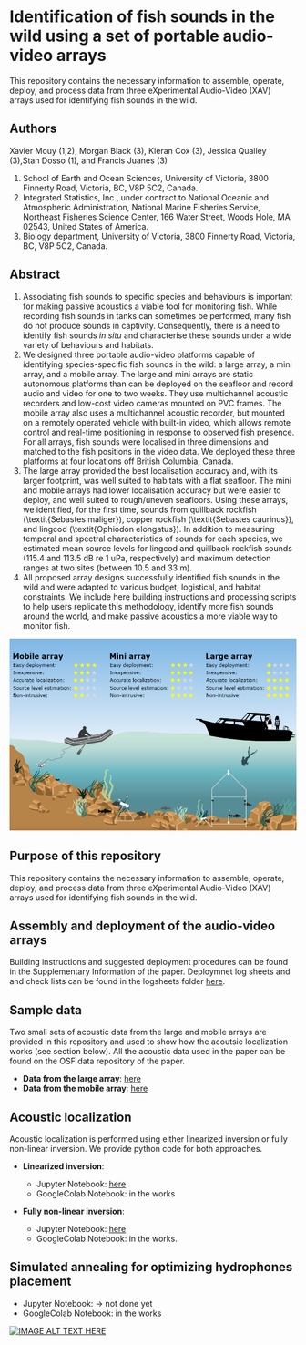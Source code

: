 # Identification of fish sounds in the wild using a set of portable audio-video arrays

This repository contains the necessary information to assemble, operate, deploy, and process data from three eXperimental Audio-Video (XAV) arrays used for identifying fish sounds in the wild. 


## Authors
Xavier Mouy (1,2), Morgan Black (3), Kieran Cox (3), Jessica Qualley (3),Stan Dosso (1), and Francis Juanes (3)

1. School of Earth and Ocean Sciences, University of Victoria, 3800 Finnerty Road, Victoria, BC, V8P 5C2, Canada.
2. Integrated Statistics, Inc., under contract to National Oceanic and Atmospheric Administration, National Marine Fisheries Service, Northeast Fisheries Science Center, 166 Water Street, Woods Hole, MA 02543, United States of America.
3. Biology department, University of Victoria, 3800 Finnerty Road, Victoria, BC, V8P 5C2, Canada.

## Abstract
1. Associating fish sounds to specific species and behaviours is important for making passive acoustics a viable tool for monitoring fish. While recording fish sounds in tanks can sometimes be performed, many fish do not produce sounds in captivity. Consequently, there is a need to identify fish sounds *in situ* and characterise these sounds under a wide variety of behaviours and habitats.
2. We designed three portable audio-video platforms capable of identifying species-specific fish sounds in the wild: a large array, a mini array, and a mobile array. The large and mini arrays are static autonomous platforms than can be deployed on the seafloor and record audio and video for one to two weeks. They use multichannel acoustic recorders and low-cost video cameras mounted on PVC frames. The mobile array also uses a multichannel acoustic recorder, but mounted on a remotely operated vehicle with built-in video, which allows remote control and real-time positioning in response to observed fish presence. For all arrays, fish sounds were localised in three dimensions and matched to the fish positions in the video data. We deployed these three platforms at four locations off British Columbia, Canada.
3. The large array provided the best localisation accuracy and, with its larger footprint, was well suited to habitats with a flat seafloor. The mini and mobile arrays had lower localisation accuracy but were easier to deploy, and well suited to rough/uneven seafloors. Using these arrays, we identified, for the first time, sounds from quillback rockfish (\textit{Sebastes maliger}), copper rockfish (\textit{Sebastes caurinus}), and lingcod (\textit{Ophiodon elongatus}). In addition to measuring temporal and spectral characteristics of sounds for each species, we estimated mean source levels for lingcod and quillback rockfish sounds (115.4 and 113.5 dB re 1 uPa, respectively) and maximum detection ranges at two sites (between 10.5 and 33 m).   
4. All proposed array designs successfully identified fish sounds in the wild and were adapted to various budget, logistical, and habitat constraints. We include here building instructions and processing scripts to help users replicate this methodology, identify more fish sounds around the world, and make passive acoustics a more viable way to monitor fish.

![Summary illustration](images/Comparison_Summary.png)

## Purpose of this repository
This repository contains the necessary information to assemble, operate, deploy, and process data from three eXperimental Audio-Video (XAV) arrays used for identifying fish sounds in the wild.

## Assembly and deployment of the audio-video arrays
Building instructions and suggested deployment procedures can be found in the Supplementary Information of the paper. Deploymnet log sheets and and check lists can be found in the logsheets folder [here](https://github.com/xaviermouy/XAV-arrays/tree/main/logsheets/).

## Sample data
Two small sets of acoustic data from the large and mobile arrays are provided in this repository and used to show how the acoutsic localization works (see section below). All the acoustic data used in the paper can be found on the OSF data repository of the paper.

* **Data from the large array**: [here](https://github.com/xaviermouy/XAV-arrays/tree/main/localization/large-array)
* **Data from the mobile array**: [here](https://github.com/xaviermouy/XAV-arrays/tree/main/localization/mobile-array)

## Acoustic localization
Acoustic localization is performed using either linearized inversion or fully non-linear inversion. We provide python code for both approaches. 

* **Linearized inversion**:
    * Jupyter Notebook: [here](https://github.com/xaviermouy/XAV-arrays/blob/main/localization/Localization_linearized_inversion.ipynb)
    * GoogleColab Notebook: in the works
	
* **Fully non-linear inversion**:
    * Jupyter Notebook: [here](https://github.com/xaviermouy/XAV-arrays/blob/main/localization/Localization_non-linear_inversion.ipynb)
    * GoogleColab Notebook: in the works.

## Simulated annealing for optimizing hydrophones placement

* Jupyter Notebook: -> not done yet
* GoogleColab Notebook: in the works

[![IMAGE ALT TEXT HERE](http://img.youtube.com/vi/bJMbtHWPlEg/0.jpg)](http://www.youtube.com/watch?v=bJMbtHWPlEg)